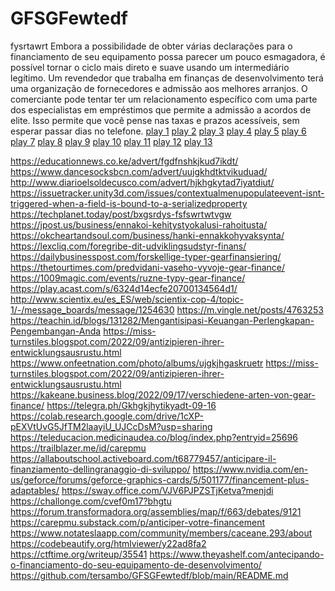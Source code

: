 # GFSGFewtedf
fysrtawrt
Embora a possibilidade de obter várias declarações para o financiamento de seu equipamento possa parecer um pouco esmagadora, é possível tornar o ciclo mais direto e suave usando um intermediário legítimo. Um revendedor que trabalha em finanças de desenvolvimento terá uma organização de fornecedores e admissão aos melhores arranjos. O comerciante pode tentar ter um relacionamento específico com uma parte dos especialistas em empréstimos que permite a admissão a acordos de elite. Isso permite que você pense nas taxas e prazos acessíveis, sem esperar passar dias no telefone.
<a href="https://play.acast.com/s/6324bc308b2e100012b5bec3/">play 1</a> <a href="https://play.acast.com/s/6324c0878b2e100012b5cfb4/">play 2</a> <a href="https://play.acast.com/s/6324c0c4a3d9460012116c29/">play 3</a> <a href="https://play.acast.com/s/6324c66ebf567700120c21b9/">play 4</a> <a href="https://play.acast.com/s/6324c69d75a7480014d762f5/">play 5</a> <a href="https://play.acast.com/s/6324c6c8cf388e001528c9a8/">play 6</a> <a href="https://play.acast.com/s/6324c6f76d171e0012e9a9e6/">play 7</a> <a href="https://play.acast.com/s/6324c8f40aeda6001216b455/">play 8</a> <a href="https://play.acast.com/s/6324c922a3d9460012118b53/">play 9</a> <a href="https://play.acast.com/s/6324c97ba3d9460012118d05/">play 10</a> <a href="https://play.acast.com/s/6324c9b0cf388e001528d4a0/">play 11</a> <a href="https://play.acast.com/s/6324c9f3a3d9460012118f19/">play 12</a> <a href="https://play.acast.com/s/6324ca256d171e0012e9b6bf/">play 13</a>

<a href="https://educationnews.co.ke/advert/fgdfnshkjkud7ikdt/">https://educationnews.co.ke/advert/fgdfnshkjkud7ikdt/</a>
<a href="https://www.dancesocksbcn.com/advert/uujgkhdtktvikuduad/">https://www.dancesocksbcn.com/advert/uujgkhdtktvikuduad/</a>
<a href="http://www.diarioelsoldecusco.com/advert/hjkhgkytad7iyatdiut/">http://www.diarioelsoldecusco.com/advert/hjkhgkytad7iyatdiut/</a>
<a href="https://issuetracker.unity3d.com/issues/contextualmenupopulateevent-isnt-triggered-when-a-field-is-bound-to-a-serializedproperty">https://issuetracker.unity3d.com/issues/contextualmenupopulateevent-isnt-triggered-when-a-field-is-bound-to-a-serializedproperty</a>
<a href="https://techplanet.today/post/bxgsrdys-fsfswrtwtvgw">https://techplanet.today/post/bxgsrdys-fsfswrtwtvgw</a>
<a href="https://jpost.us/business/ennakoi-kehitystyokalusi-rahoitusta/">https://jpost.us/business/ennakoi-kehitystyokalusi-rahoitusta/</a>
<a href="https://okcheartandsoul.com/business/hanki-ennakkohyvaksynta/">https://okcheartandsoul.com/business/hanki-ennakkohyvaksynta/</a>
<a href="https://lexcliq.com/foregribe-dit-udviklingsudstyr-finans/">https://lexcliq.com/foregribe-dit-udviklingsudstyr-finans/</a>
<a href="https://dailybusinesspost.com/forskellige-typer-gearfinansiering/">https://dailybusinesspost.com/forskellige-typer-gearfinansiering/</a>
<a href="https://thetourtimes.com/predvidani-vaseho-vyvoje-gear-finance/">https://thetourtimes.com/predvidani-vaseho-vyvoje-gear-finance/</a>
<a href="https://1009magic.com/events/ruzne-typy-gear-finance/">https://1009magic.com/events/ruzne-typy-gear-finance/</a>
<a href="https://play.acast.com/s/6324d14ecfe20700134564d1/">https://play.acast.com/s/6324d14ecfe20700134564d1/</a>
<a href="http://www.scientix.eu/es_ES/web/scientix-cop-4/topic-1/-/message_boards/message/1254630">http://www.scientix.eu/es_ES/web/scientix-cop-4/topic-1/-/message_boards/message/1254630</a>
<a href="https://m.vingle.net/posts/4763253">https://m.vingle.net/posts/4763253</a>
<a href="https://teachin.id/blogs/131282/Mengantisipasi-Keuangan-Perlengkapan-Pengembangan-Anda">https://teachin.id/blogs/131282/Mengantisipasi-Keuangan-Perlengkapan-Pengembangan-Anda</a>
<a href="https://miss-turnstiles.blogspot.com/2022/09/antizipieren-ihrer-entwicklungsausrustu.html">https://miss-turnstiles.blogspot.com/2022/09/antizipieren-ihrer-entwicklungsausrustu.html</a>
<a href="https://www.onfeetnation.com/photo/albums/ujgkjhgaskruetr">https://www.onfeetnation.com/photo/albums/ujgkjhgaskruetr</a>
<a href="https://miss-turnstiles.blogspot.com/2022/09/antizipieren-ihrer-entwicklungsausrustu.html">https://miss-turnstiles.blogspot.com/2022/09/antizipieren-ihrer-entwicklungsausrustu.html</a>
<a href="https://kakeane.business.blog/2022/09/17/verschiedene-arten-von-gear-finance/">https://kakeane.business.blog/2022/09/17/verschiedene-arten-von-gear-finance/</a>
<a href="https://telegra.ph/Gkhgkjhytikyadt-09-16">https://telegra.ph/Gkhgkjhytikyadt-09-16</a>
<a href="https://colab.research.google.com/drive/1cXP-pEXVtUvG5JfTM2laayiU_UJCcDsM?usp=sharing">https://colab.research.google.com/drive/1cXP-pEXVtUvG5JfTM2laayiU_UJCcDsM?usp=sharing</a>
<a href="https://teleducacion.medicinaudea.co/blog/index.php?entryid=25696">https://teleducacion.medicinaudea.co/blog/index.php?entryid=25696</a>
<a href="https://trailblazer.me/id/carepmu">https://trailblazer.me/id/carepmu</a>
<a href="https://allaboutschool.activeboard.com/t68779457/anticipare-il-finanziamento-dellingranaggio-di-sviluppo/">https://allaboutschool.activeboard.com/t68779457/anticipare-il-finanziamento-dellingranaggio-di-sviluppo/</a>
<a href="https://www.nvidia.com/en-us/geforce/forums/geforce-graphics-cards/5/501177/financement-plus-adaptables/">https://www.nvidia.com/en-us/geforce/forums/geforce-graphics-cards/5/501177/financement-plus-adaptables/</a>
<a href="https://sway.office.com/VJV6PJPZSTjKetva?menjdi">https://sway.office.com/VJV6PJPZSTjKetva?menjdi</a>
<a href="https://challonge.com/cvef0m17?bhgtu">https://challonge.com/cvef0m17?bhgtu</a>
<a href="https://forum.transformadora.org/assemblies/map/f/663/debates/9121">https://forum.transformadora.org/assemblies/map/f/663/debates/9121</a>
<a href="https://carepmu.substack.com/p/anticiper-votre-financement">https://carepmu.substack.com/p/anticiper-votre-financement</a>
<a href="https://www.notateslaapp.com/community/members/caceane.293/about">https://www.notateslaapp.com/community/members/caceane.293/about</a>
<a href="https://codebeautify.org/htmlviewer/y22ad8fa2">https://codebeautify.org/htmlviewer/y22ad8fa2</a> https://ctftime.org/writeup/35541 https://www.theyashelf.com/antecipando-o-financiamento-do-seu-equipamento-de-desenvolvimento/ https://github.com/tersambo/GFSGFewtedf/blob/main/README.md
